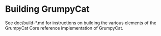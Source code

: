 Building GrumpyCat
================

See doc/build-*.md for instructions on building the various
elements of the GrumpyCat Core reference implementation of GrumpyCat.
